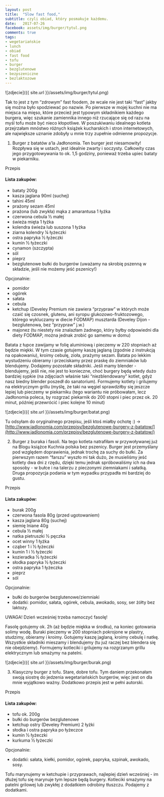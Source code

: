 ```yaml
---
layout: post
title:  "Slow fast food,"
subtitle: czyli obiad, który posmakuje każdemu.
date:   2017-07-26
facebook: assets/img/burger/tytul.png
comments: true
tags:
- wegetariańskie
- lunch
- obiad
- fast food
- tofu
- burger
- bezglutenowe
- bezpszeniczne
- bezlaktozowe
---
```


![zdjecie]({{ site.url }}/assets/img/burger/tytul.png)

Tak to jest z tym “zdrowym” fast foodem, że wcale nie jest taki “fast” jakby się można było spodziewać po nazwie. Po pierwsze w mojej kuchni nie ma miejsca na mięso, które przecież jest typowym składnikiem każdego burgera, więc szukanie zamiennika innego niż rzucające się od razu na myśl tofu może być nieco kłopotliwe. W poszukiwaniu idealnego kotleta przejrzałam mnóstwo różnych książek kucharskich i stron internetowych, ale największe uznanie zdobyły u mnie trzy zupełnie odmienne propozycje.

1. Burger z batatów a’la Jadłonomia.
Ten burger jest niesamowity! Rozpływa się w ustach, jest idealnie zwarty i soczysty. Całkowity czas jego przygotowywania to ok. 1,5 godziny, ponieważ trzeba upiec bataty w piekarniku. 

Przepis

#### Lista zakupów:

* bataty 200g
* kasza jaglana 90ml (suchej)
* tahini 45ml
* prażony sezam 45ml 
* prażona (lub zwykła) mąka z amarantusa 1 łyżka
* czerwona cebula ½ małej
* świeża mięta 1 łyżka
* kolendra świeża lub suszona 1 łyżka
* ziarna kolendry ¼ łyżeczki
* ostra papryka ½ łyżeczki
* kumin ½ łyżeczki
* cynamon (szczypta)
* sól
* pieprz
* bezglutenowe bułki do burgerów (uważamy na skrobię pszenną w składzie, jeśli nie możemy jeść pszenicy!)

Opcjonalnie:
* pomidor
* ogórek
* sałata
* cebula
* ketchup (Develey Premium nie zawiera “przypraw” w których może czaić się czosnek, glutenu, ani syropu glukozowo-fruktozowego, którego wykluczamy w diecie FODMAP)
musztarda (Develey Dijon - bezglutenowa, bez “przypraw” j.w.)
* majonez (tu niestety nie znalazłam żadnego, który byłby odpowiedni dla diety FODMAP, można jednak zrobić go samemu w domu)

Batata z łupce zawijamy w folię aluminiową i pieczemy w 220 stopniach aż będzie miękki. W tym czasie gotujemy kaszę jaglaną (zgodnie z instrukcją na opakowaniu), kroimy cebulę, zioła, prażymy sezam. Batata po lekkim wystudzeniu obieramy i przeciskamy przez praskę do ziemniaków lub blendujemy. Dodajemy pozostałe składniki. Jeśli mamy blender - blendujemy, jeśli nie, nie jest to konieczne, choć burgery będą wtedy dużo bardziej sypkie (na zdjęciach właśnie taki “niezblendowany” kotlet, gdyż nasz biedny blender poszedł do sanatorium). Formujemy kotlety i grilujemy na elektrycznym grillu (myślę, że taki na węgiel sprawdziłby się jeszcze lepiej lub pieczemy w piekarniku (tego wariantu nie próbowałam, lecz Jadłonomia poleca, by rozgrzać piekarnik do 200 stopni i piec przez ok. 20 minut, później przewrócić i piec kolejne 10 minut)

![zdjecie]({{ site.url }}/assets/img/burger/batat.png)

Tu odsyłam do oryginalnego przepisu, jeśli ktoś miałby ochotę :) →  [http://www.jadlonomia.com/przepisy/bezglutenowe-burgery-z-batatow/](http://www.jadlonomia.com/przepisy/bezglutenowe-burgery-z-batatow/)

2. Burger z buraka i fasoli.
Na tego kotleta natrafiłam w przywoływanej już na Blogu książce Kuchnia polska bez pszenicy. Burger jest przemyślany pod względem doprawienia, jednak trochę za suchy do bułki. Za pierwszym razem “farszu” wyszło mi tak dużo, że musieliśmy jeść kotlety dwa dni z rzędu, dzięki temu jednak spróbowaliśmy ich na dwa sposoby - w bułce i na talerzu z pieczonymi ziemniakami i sałatką. Druga propozycja podania w tym wypadku przypadła mi bardziej do gustu.

Przepis

#### Lista zakupów:

* burak 200g
* czerwona fasola 80g (przed ugotowaniem)
* kasza jaglana 80g (suchej)
* siemię lniane 40g
* cebula ½ małej
* natka pietruszki ½ pęczka
* ocet winny 1 łyżka
* cząber 1 i ½ łyżeczki
* kumin 1 i ½ łyżeczki
* kozieradka ½ łyżeczki
* słodka papryka ½ łyżeczki
* ostra papryka 1 łyżeczka
* pieprz
* sól

Opcjonalnie:
* bułki do burgerów bezglutenowe/ziemniaki
* dodatki: pomidor, sałata, ogórek, cebula, awokado, sosy, ser żółty bez laktozy. 

UWAGA! Dzień wcześniej trzeba namoczyć fasolę! 

Fasolę gotujemy ok. 2h (aż będzie miękka w środku), na koniec gotowania solimy wodę. Buraki pieczemy w 200 stopniach pokrojone w plastry, studzimy, obieramy i kroimy. Gotujemy kaszę jaglaną, kroimy cebulę i natkę. Wszystkie składniki mieszamy i blendujemy (tu już raczej bez blendera się nie obejdziemy). Formujemy kotleciki i grilujemy na rozgrzanym grillu elektrycznym lub smażymy na patelni.

![zdjecie]({{ site.url }}/assets/img/burger/burak.png)


3. Klasyczny burger z tofu.
Stare, dobre tofu. Tym daniem przekonałam swoją siostrę do jedzenia wegetariańskich burgerów, więc jest on dla mnie wyjątkowo ważny. Dodatkowo przepis jest w pełni autorski.

Przepis

#### Lista zakupów:

* tofu ok. 200g
* bułki do burgerów bezglutenowe
* ketchup ostry (Develey Premium) 2 łyżki
* słodka i ostra papryka po łyżeczce
* kumin ½ łyżeczki
* kurkuma ½ łyżeczki

Opcjonalnie:
* dodatki: sałata, kiełki, pomidor, ogórek, papryka, szpinak, awokado, sosy.

Tofu marynujemy w ketchupie i przyprawach, najlepiej dzień wcześniej - im dłużej tofu się marynuje tym lepsze będą burgery. Kotleciki smażymy na patelni grilowej lub zwykłej z dodatkiem odrobiny tłuszczu. Podajemy z dodatkami.
